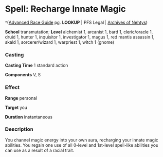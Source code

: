 # Spell: Recharge Innate Magic

^([Advanced Race Guide][ss-recharge-innate-magic] pg. **LOOKUP** | PFS Legal | [Archives of Nehtys][sn-recharge-innate-magic])

**School** transmutation; **Level** alchemist 1, arcanist 1, bard 1, cleric/oracle 1, druid 1, hunter 1, inquisitor 1, investigator 1, magus 1, red mantis assassin 1, skald 1, sorcerer/wizard 1, warpriest 1, witch 1 (gnome)

### Casting

**Casting Time** 1 standard action  

**Components** V, S

### Effect

**Range** personal  

**Target** you  

**Duration** instantaneous

### Description

You channel magic energy into your own aura, recharging your innate magic abilities. You regain one use of all 0-level and 1st-level spell-like abilities you can use as a result of a racial trait.

[ss-recharge-innate-magic]: http://paizo.com/products/btpy8rv2
[sn-recharge-innate-magic]: http://www.archivesofnethys.com/SpellDisplay.aspx?ItemName=Recharge%20Innate%20Magic